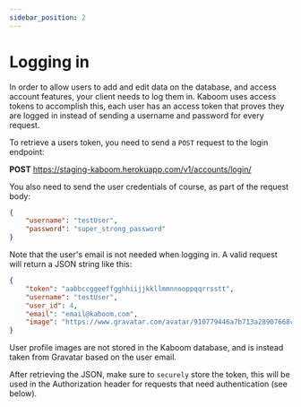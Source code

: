 ```yaml
---
sidebar_position: 2
---
```


# Logging in

In order to allow users to add and edit data on the database, and access account features, your client needs to log them in. Kaboom uses access tokens to accomplish
this, each user has an access token that proves they are logged in instead of sending a username and password for every request.

To retrieve a users token, you need to send a `POST` request to the login endpoint:

**POST** https://staging-kaboom.herokuapp.com/v1/accounts/login/

You also need to send the user credentials of course, as part of the request body:

```json
{
    "username": "testUser",
    "password": "super_strong_password"
}
```

Note that the user's email is not needed when logging in. A valid request will return a JSON string like this:

```json
{
    "token": "aabbccggeeffgghhiijjkkllmmnnooppqqrrsstt",
    "username": "testUser",
    "user_id": 4,
    "email": "email@kaboom.com",
    "image": "https://www.gravatar.com/avatar/910779446a7b713a28907668cafd9611?default=retro"
}
```

User profile images are not stored in the Kaboom database, and is instead taken from Gravatar based on the user email.

After retrieving the JSON, make sure to `securely` store the token, this will be used in the Authorization header for requests that need authentication (see below).
